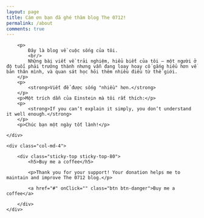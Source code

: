 ```yaml
---
layout: page
title: Cám ơn bạn đã ghé thăm blog The 0712!
permalink: /about
comments: true
---
```


<div class="row justify-content-between">
	<div class="col-md-8 pr-5">

		<p>
			Đây là blog về cuộc sống của tôi. 
			<br/>
			Những bài viết về trải nghiệm, hiểu biết của tôi — một người ở độ tuổi phải trưởng thành nhưng vẫn đang loay hoay cố gắng hiểu hơn về bản thân mình, và quan sát học hỏi thêm nhiều điều từ thế giới.
		</p>
		<p>
			<strong>Viết để được sống "nhiều" hơn.</strong>
		</p>
		<p>Một trích dẫn của Einstein mà tôi rất thích:</p>
		<p>
			<strong>If you can’t explain it simply, you don’t understand it well enough.</strong>
		</p>
		<p>Chúc bạn một ngày tốt lành!</p>

	</div>

	<div class="col-md-4">

		<div class="sticky-top sticky-top-80">
			<h5>Buy me a coffee</h5>

			<p>Thank you for your support! Your donation helps me to maintain and improve The 0712 blog.</p>

			<a href="#" onClick="" class="btn btn-danger">Buy me a coffee</a> 

		</div>
	</div>
</div>
